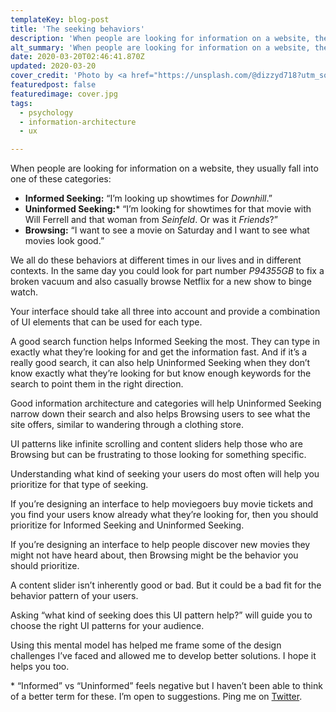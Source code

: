 ```yaml
---
templateKey: blog-post
title: 'The seeking behaviors'
description: 'When people are looking for information on a website, they usually fall into one of these categories.'
alt_summary: 'When people are looking for information on a website, they usually fall into one of these categories.'
date: 2020-03-20T02:46:41.870Z
updated: 2020-03-20
cover_credit: 'Photo by <a href="https://unsplash.com/@dizzyd718?utm_source=unsplash&amp;utm_medium=referral&amp;utm_content=creditCopyText">Drew Graham</a> on <a href="https://unsplash.com">Unsplash</a>'
featuredpost: false
featuredimage: cover.jpg
tags:
  - psychology
  - information-architecture
  - ux

---
```


When people are looking for information on a website, they usually fall into one of these categories:

- **Informed Seeking:** “I’m looking up showtimes for *Downhill*.”
- **Uninformed Seeking:*** “I’m looking for showtimes for that movie with Will Ferrell and that woman from *Seinfeld*. Or was it *Friends*?”
- **Browsing:** “I want to see a movie on Saturday and I want to see what movies look good.”

We all do these behaviors at different times in our lives and in different contexts. In the same day you could look for part number *P94355GB* to fix a broken vacuum and also casually browse Netflix for a new show to binge watch.

Your interface should take all three into account and provide a combination of UI elements that can be used for each type.

A good search function helps Informed Seeking the most. They can type in exactly what they’re looking for and get the information fast. And if it’s a really good search, it can also help Uninformed Seeking when they don’t know exactly what they’re looking for but know enough keywords for the search to point them in the right direction.

Good information architecture and categories will help Uninformed Seeking narrow down their search and also helps Browsing users to see what the site offers, similar to wandering through a clothing store.

UI patterns like infinite scrolling and content sliders help those who are Browsing but can be frustrating to those looking for something specific.

Understanding what kind of seeking your users do most often will help you prioritize for that type of seeking.

If you’re designing an interface to help moviegoers buy movie tickets and you find your users know already what they’re looking for, then you should prioritize for Informed Seeking and Uninformed Seeking.

If you’re designing an interface to help people discover new movies they might not have heard about, then Browsing might be the behavior you should prioritize.

A content slider isn’t inherently good or bad. But it could be a bad fit for the behavior pattern of your users.

Asking “what kind of seeking does this UI pattern help?” will guide you to choose the right UI patterns for your audience.

Using this mental model has helped me frame some of the design challenges I’ve faced and allowed me to develop better solutions. I hope it helps you too.

\* “Informed” vs “Uninformed” feels negative but I haven’t been able to think of a better term for these. I’m open to suggestions. Ping me on [Twitter](https://twitter.com/joshwayne).
